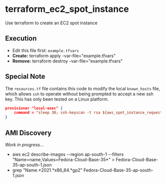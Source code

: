 # terraform_ec2_spot_instance
Use terraform to create an EC2 spot instance

## Execution
* Edit this file first: `example.tfvars`
* **Create:** terraform apply -var-file="example.tfvars"
* **Remove:** terraform destroy -var-file="example.tfvars"

## Special Note
The `resources.tf` file contains this code to modify the local `known_hosts` file, which allows `ssh` to operate without being prompted to accept a new ssh key.  This has only been tested on a Linux platform.

```json
provisioner "local-exec" {
    command = "sleep 30; ssh-keyscan -t rsa ${aws_spot_instance_request.ec2_instance.public_ip} >> ~/.ssh/known_hosts"
}
```

## AMI Discovery

*Work in progress...*

* aws ec2 describe-images --region ap-south-1 --filters "Name=name,Values=Fedora-Cloud-Base-35*" > Fedora-Cloud-Base-35-ap-south-1.json
* grep "Name.*2021.*x86_64.*gp2" Fedora-Cloud-Base-35-ap-south-1.json
